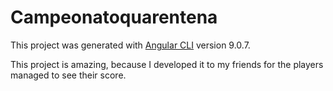 # Campeonatoquarentena

This project was generated with [Angular CLI](https://github.com/angular/angular-cli) version 9.0.7.

This project is amazing, because I developed it to my friends for the players managed to see their score.
